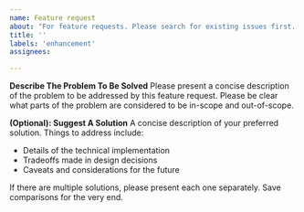 ```yaml
---
name: Feature request
about: "For feature requests. Please search for existing issues first. Also see CONTRIBUTING."
title: ''
labels: 'enhancement'
assignees:

---
```


**Describe The Problem To Be Solved**
Please present a concise description of the problem to be addressed by this feature request. Please be clear what parts of the problem are considered to be in-scope and out-of-scope.

**(Optional): Suggest A Solution**
A concise description of your preferred solution. Things to address include:

* Details of the technical implementation
* Tradeoffs made in design decisions
* Caveats and considerations for the future

If there are multiple solutions, please present each one separately. Save comparisons for the very end.
